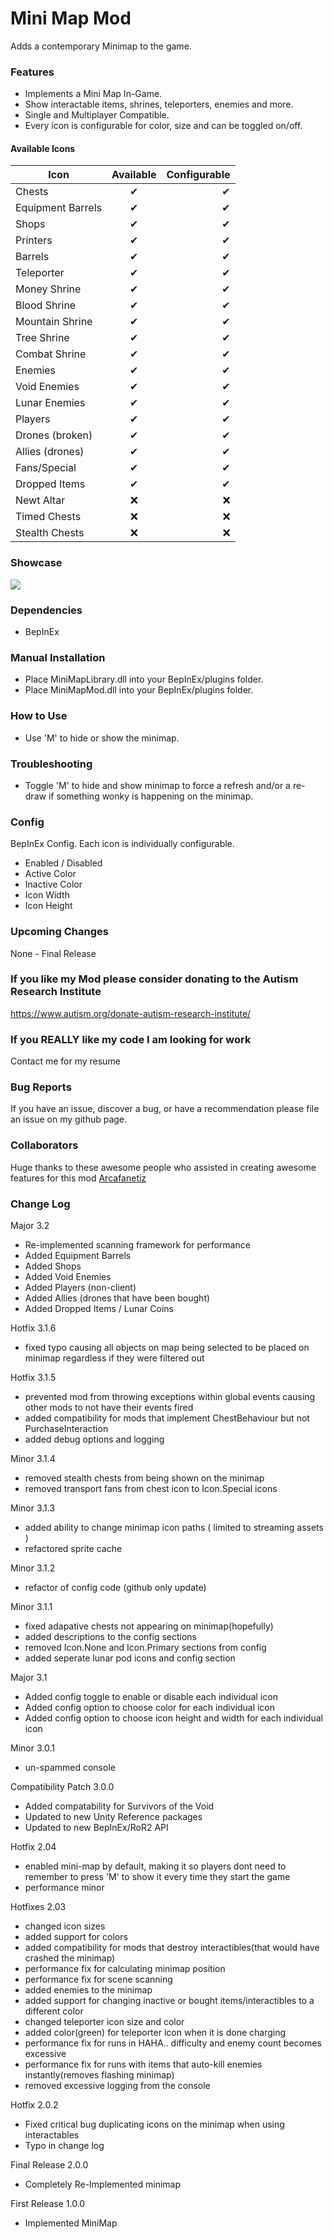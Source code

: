 ﻿# Mini Map Mod
Adds a contemporary Minimap to the game.

### Features

- Implements a Mini Map In-Game.
- Show interactable items, shrines, teleporters, enemies and more.
- Single and Multiplayer Compatible.
- Every icon is configurable for color, size and can be toggled on/off.

#### Available Icons
| Icon     |      Available     |  Configurable |
|----------|:-------------:|------:|
| Chests | ✔ | ✔ |
| Equipment Barrels | ✔ | ✔ |
| Shops | ✔ | ✔ |
| Printers | ✔ | ✔ |
| Barrels | ✔ | ✔ |
| Teleporter | ✔ | ✔ |
| Money Shrine | ✔ | ✔ |
| Blood Shrine | ✔ | ✔ |
| Mountain Shrine | ✔ | ✔ |
| Tree Shrine | ✔ | ✔ |
| Combat Shrine | ✔ | ✔ |
| Enemies | ✔ | ✔ |
| Void Enemies | ✔ | ✔ |
| Lunar Enemies | ✔ | ✔ |
| Players | ✔ | ✔ |
| Drones (broken) | ✔ | ✔ |
| Allies (drones) | ✔ | ✔ |
| Fans/Special | ✔ | ✔ |
| Dropped Items | ✔ | ✔ |
| Newt Altar | ❌ | ❌ |
| Timed Chests | ❌ | ❌ |
| Stealth Chests | ❌ | ❌ |

### Showcase

![](https://i.imgur.com/f4VwvNF.jpg)
	
### Dependencies
- BepInEx

### Manual Installation
- Place MiniMapLibrary.dll into your BepInEx/plugins folder.
- Place MiniMapMod.dll into your BepInEx/plugins folder.

### How to Use
- Use 'M' to hide or show the minimap. 

### Troubleshooting
- Toggle 'M' to hide and show minimap to force a refresh and/or a re-draw if something wonky is happening on the minimap.

### Config
BepInEx Config. Each icon is individually configurable.
- Enabled / Disabled
- Active Color
- Inactive Color
- Icon Width
- Icon Height

### Upcoming Changes
None - Final Release

### If you like my Mod please consider donating to the Autism Research Institute 
https://www.autism.org/donate-autism-research-institute/

### If you REALLY like my code I am looking for work
Contact me for my resume

### Bug Reports
If you have an issue, discover a bug, or have a recommendation please file an issue on my github page.

### Collaborators
Huge thanks to these awesome people who assisted in creating awesome features for this mod
[Arcafanetiz](https://github.com/Arcafanetiz)

### Change Log
Major 3.2
- Re-implemented scanning framework for performance
- Added Equipment Barrels
- Added Shops
- Added Void Enemies
- Added Players (non-client)
- Added Allies (drones that have been bought)
- Added Dropped Items / Lunar Coins

Hotfix 3.1.6
- fixed typo causing all objects on map being selected to be placed on minimap regardless if they were filtered out

Hotfix 3.1.5
- prevented mod from throwing exceptions within global events causing other mods to not have their events fired
- added compatibility for mods that implement ChestBehaviour but not PurchaseInteraction
- added debug options and logging

Minor 3.1.4
- removed stealth chests from being shown on the minimap
- removed transport fans from chest icon to Icon.Special icons

Minor 3.1.3
- added ability to change minimap icon paths ( limited to streaming assets )
- refactored sprite cache

Minor 3.1.2
- refactor of config code (github only update)

Minor 3.1.1
- fixed adapative chests not appearing on minimap(hopefully)
- added descriptions to the config sections
- removed Icon.None and Icon.Primary sections from config
- added seperate lunar pod icons and config section

Major 3.1
- Added config toggle to enable or disable each individual icon
- Added config option to choose color for each individual icon
- Added config option to choose icon height and width for each individual icon

Minor 3.0.1
- un-spammed console

Compatibility Patch 3.0.0  
- Added compatability for Survivors of the Void
- Updated to new Unity Reference packages
- Updated to new BepInEx/RoR2 API

Hotfix 2.04
- enabled mini-map by default, making it so players dont need to remember to press 'M' to show it every time they start the game
- performance minor

Hotfixes 2.03
- changed icon sizes
- added support for colors
- added compatibility for mods that destroy interactibles(that would have crashed the minimap)
- performance fix for calculating minimap position
- performance fix for scene scanning
- added enemies to the minimap
- added support for changing inactive or bought items/interactibles to a different color
- changed teleporter icon size and color
- added color(green) for teleporter icon when it is done charging
- performance fix for runs in HAHA.. difficulty and enemy count becomes excessive
- performance fix for runs with items that auto-kill enemies instantly(removes flashing minimap)
- removed excessive logging from the console

Hotfix 2.0.2
- Fixed critical bug duplicating icons on the minimap when using interactables
- Typo in change log

Final Release 2.0.0
- Completely Re-Implemented minimap  

First Release 1.0.0
- Implemented MiniMap
